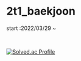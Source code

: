 # 2t1_baekjoon
start :2022/03/29 ~ 

&nbsp;

[![Solved.ac Profile](http://mazassumnida.wtf/api/v2/generate_badge?boj=june11077)](https://solved.ac/june11077/)
